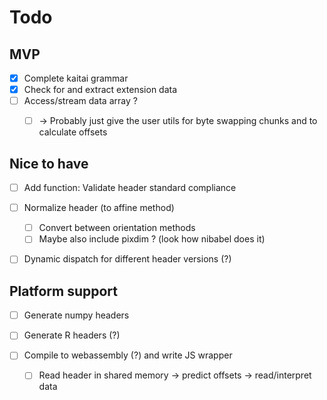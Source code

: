 # Todo

## MVP

- [x] Complete kaitai grammar
- [x] Check for and extract extension data
- [ ] Access/stream data array ?
  - [ ] -> Probably just give the user utils for byte swapping chunks and to calculate offsets


## Nice to have

- [ ] Add function: Validate header standard compliance
- [ ] Normalize header (to affine method)
  - [ ] Convert between orientation methods
  - [ ] Maybe also include pixdim ? (look how nibabel does it)
- [ ] Dynamic dispatch for different header versions (?)


## Platform support

- [ ] Generate numpy headers
- [ ] Generate R headers (?)

- [ ] Compile to webassembly (?) and write JS wrapper
  - [ ] Read header in shared memory -> predict offsets -> read/interpret data